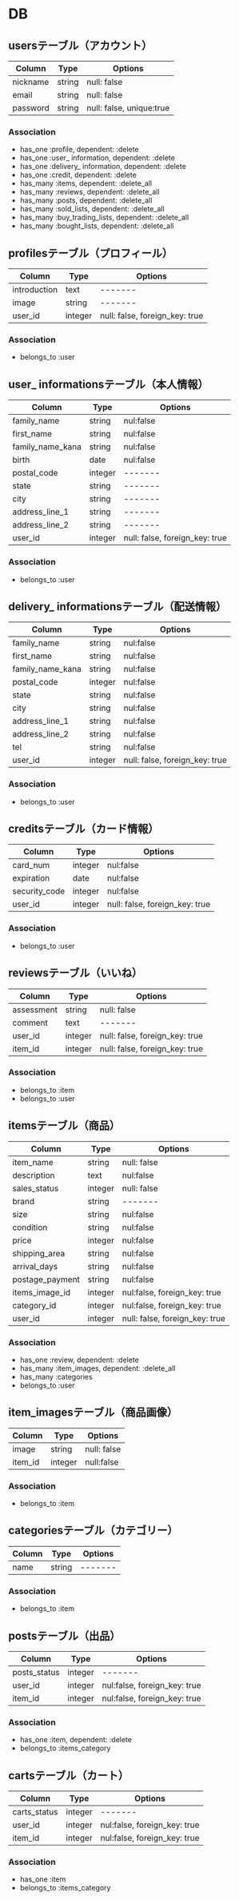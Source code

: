# DB

## usersテーブル（アカウント）

|Column|Type|Options|
|------|----|-------|
|nickname|string|null: false|
|email|string|null: false|
|password|string|null: false, unique:true|

### Association
- has_one :profile, dependent: :delete
- has_one :user_ information, dependent: :delete
- has_one :delivery_ information, dependent: :delete
- has_one :credit, dependent: :delete
- has_many :items, dependent: :delete_all
- has_many :reviews, dependent: :delete_all
- has_many :posts, dependent: :delete_all
- has_many :sold_lists, dependent: :delete_all
- has_many :buy_trading_lists, dependent: :delete_all
- has_many :bought_lists, dependent: :delete_all


## profilesテーブル（プロフィール）

|Column|Type|Options|
|------|----|-------|
|introduction|text|-------|
|image|string|-------|
|user_id|integer|null: false, foreign_key: true|

### Association
- belongs_to :user

## user_ informationsテーブル（本人情報）

|Column|Type|Options|
|------|----|-------|
|family_name|string|nul:false|
|first_name|string|nul:false|
|family_name_kana|string|nul:false|
|birth|date|nul:false|
|postal_code|integer|-------|
|state|string|-------|
|city|string|-------|
|address_line_1|string|-------|
|address_line_2|string|-------|
|user_id|integer|null: false, foreign_key: true|

### Association
- belongs_to :user

## delivery_ informationsテーブル（配送情報）

|Column|Type|Options|
|------|----|-------|
|family_name|string|nul:false|
|first_name|string|nul:false|
|family_name_kana|string|nul:false|
|postal_code|integer|nul:false|
|state|string|nul:false|
|city|string|nul:false|
|address_line_1|string|nul:false|
|address_line_2|string|nul:false|
|tel|string|nul:false|
|user_id|integer|null: false, foreign_key: true|

### Association
- belongs_to :user

## creditsテーブル（カード情報）

|Column|Type|Options|
|------|----|-------|
|card_num|integer|nul:false|
|expiration|date|nul:false|
|security_code|integer|nul:false|
|user_id|integer|null: false, foreign_key: true|

### Association
- belongs_to :user

## reviewsテーブル（いいね）

|Column|Type|Options|
|------|----|-------|
|assessment|string|null: false|
|comment|text|-------|
|user_id|integer|null: false, foreign_key: true|
|item_id|integer|null: false, foreign_key: true|

### Association
- belongs_to :item
- belongs_to :user

## itemsテーブル（商品）

|Column|Type|Options|
|------|----|-------|
|item_name|string|null: false|
|description|text|nul:false|
|sales_status|integer|null: false|
|brand|string|-------|
|size|string|nul:false|
|condition|string|nul:false|
|price|integer|nul:false|
|shipping_area|string|nul:false|
|arrival_days|string|nul:false|
|postage_payment|string|nul:false|
|items_image_id|integer|nul:false, foreign_key: true|
|category_id|integer|nul:false, foreign_key: true|
|user_id|integer|null: false, foreign_key: true|

### Association
- has_one :review, dependent: :delete
- has_many :item_images, dependent: :delete_all
- has_many :categories
- belongs_to :user

## item_imagesテーブル（商品画像）

|Column|Type|Options|
|------|----|-------|
|image|string|null: false|
|item_id|integer|null:false|

### Association
- belongs_to :item

## categoriesテーブル（カテゴリー）

|Column|Type|Options|
|------|----|-------|
|name|string|-------|

### Association
- belongs_to :item

## postsテーブル（出品）

|Column|Type|Options|
|------|----|-------|
|posts_status|integer|-------|
|user_id|integer|nul:false, foreign_key: true|
|item_id|integer|nul:false, foreign_key: true|

### Association
- has_one :item, dependent: :delete
- belongs_to :items_category

## cartsテーブル（カート）

|Column|Type|Options|
|------|----|-------|
|carts_status|integer|-------|
|user_id|integer|nul:false, foreign_key: true|
|item_id|integer|nul:false, foreign_key: true|

### Association
- has_one :item
- belongs_to :items_category